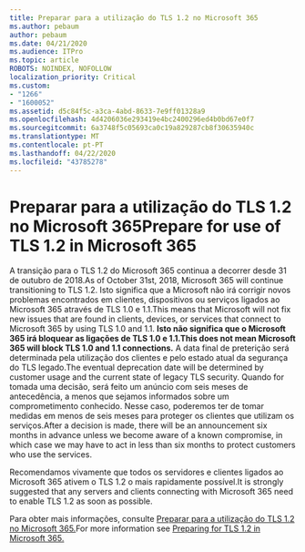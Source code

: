 ```yaml
---
title: Preparar para a utilização do TLS 1.2 no Microsoft 365
ms.author: pebaum
author: pebaum
ms.date: 04/21/2020
ms.audience: ITPro
ms.topic: article
ROBOTS: NOINDEX, NOFOLLOW
localization_priority: Critical
ms.custom:
- "1266"
- "1600052"
ms.assetid: d5c84f5c-a3ca-4abd-8633-7e9ff01328a9
ms.openlocfilehash: 4d4206036e293419e4bc2400296ed4b0bd67e0f7
ms.sourcegitcommit: 6a3748f5c05693ca0c19a829287cb8f30635940c
ms.translationtype: MT
ms.contentlocale: pt-PT
ms.lasthandoff: 04/22/2020
ms.locfileid: "43785278"
---
```

# <a name="prepare-for-use-of-tls-12-in-microsoft-365"></a><span data-ttu-id="94a45-102">Preparar para a utilização do TLS 1.2 no Microsoft 365</span><span class="sxs-lookup"><span data-stu-id="94a45-102">Prepare for use of TLS 1.2 in Microsoft 365</span></span>

<span data-ttu-id="94a45-103">A transição para o TLS 1.2 do Microsoft 365 continua a decorrer desde 31 de outubro de 2018.</span><span class="sxs-lookup"><span data-stu-id="94a45-103">As of October 31st, 2018, Microsoft 365 will continue transitioning to TLS 1.2.</span></span> <span data-ttu-id="94a45-104">Isto significa que a Microsoft não irá corrigir novos problemas encontrados em clientes, dispositivos ou serviços ligados ao Microsoft 365 através de TLS 1.0 e 1.1.</span><span class="sxs-lookup"><span data-stu-id="94a45-104">This means that Microsoft will not fix new issues that are found in clients, devices, or services that connect to Microsoft 365 by using TLS 1.0 and 1.1.</span></span> <span data-ttu-id="94a45-105">**Isto não significa que o Microsoft 365 irá bloquear as ligações de TLS 1.0 e 1.1.**</span><span class="sxs-lookup"><span data-stu-id="94a45-105">**This does not mean Microsoft 365 will block TLS 1.0 and 1.1 connections.**</span></span> <span data-ttu-id="94a45-106">A data final de preterição será determinada pela utilização dos clientes e pelo estado atual da segurança do TLS legado.</span><span class="sxs-lookup"><span data-stu-id="94a45-106">The eventual deprecation date will be determined by customer usage and the current state of legacy TLS security.</span></span> <span data-ttu-id="94a45-107">Quando for tomada uma decisão, será feito um anúncio com seis meses de antecedência, a menos que sejamos informados sobre um comprometimento conhecido. Nesse caso, poderemos ter de tomar medidas em menos de seis meses para proteger os clientes que utilizam os serviços.</span><span class="sxs-lookup"><span data-stu-id="94a45-107">After a decision is made, there will be an announcement six months in advance unless we become aware of a known compromise, in which case we may have to act in less than six months to protect customers who use the services.</span></span>
  
<span data-ttu-id="94a45-108">Recomendamos vivamente que todos os servidores e clientes ligados ao Microsoft 365 ativem o TLS 1.2 o mais rapidamente possível.</span><span class="sxs-lookup"><span data-stu-id="94a45-108">It is strongly suggested that any servers and clients connecting with Microsoft 365 need to enable TLS 1.2 as soon as possible.</span></span>
  
<span data-ttu-id="94a45-109">Para obter mais informações, consulte [Preparar para a utilização do TLS 1.2 no Microsoft 365.](https://support.microsoft.com/help/4057306/preparing-for-tls-1-2-in-office-365)</span><span class="sxs-lookup"><span data-stu-id="94a45-109">For more information see [Preparing for TLS 1.2 in Microsoft 365.](https://support.microsoft.com/help/4057306/preparing-for-tls-1-2-in-office-365)</span></span>
  
